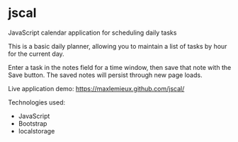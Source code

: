 # jscal
JavaScript calendar application for scheduling daily tasks

This is a basic daily planner, allowing you to maintain a list of tasks by hour for the current day. 

Enter a task in the notes field for a time window, then save that note with the Save button. The saved notes will persist through new page loads.

Live application demo: https://maxlemieux.github.com/jscal/

Technologies used:
* JavaScript
* Bootstrap
* localstorage